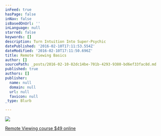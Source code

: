 ```yaml
---
inFeed: true
hasPage: false
inNav: false
isBasedOnUrl: ''
inLanguage: null
starred: false
keywords: []
description: Turn Intuition Into Super-Psychic
datePublished: '2016-02-10T17:11:53.554Z'
dateModified: '2016-02-10T17:11:50.696Z'
title: Remote Viewing Basics
author: []
sourcePath: _posts/2016-02-10-82dc14be-701b-4293-9380-bd6ef33fac8d.md
published: true
authors: []
publisher:
  name: null
  domain: null
  url: null
  favicon: null
_type: Blurb

---
```

![](https://s3-us-west-2.amazonaws.com/the-grid-img/p/fdf3fdbf5c5edebb285f5c50a4ba6b186f196264.jpg)

[Remote Viewing course $49 online ][0]

[0]: https://www.udemy.com/remote-viewing-basics/?couponCode=Corporate-Prophet